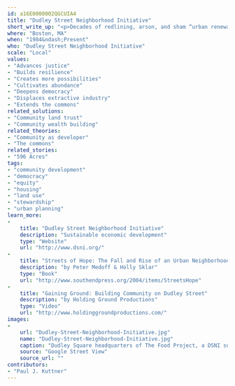 ```yaml
---
id: a16E0000002QGCUIA4
title: "Dudley Street Neighborhood Initiative"
short_write_up: "<p>Decades of redlining, arson, and sham “urban renewal” efforts in the latter half of the twentieth century left 30 percent of the land in the Dudley neighborhood of Boston vacant. In response, residents started the Dudley Street Neighborhood Initiative and launched a grassroots, community-controlled planning effort. Their Declaration of Community Rights states that residents, “have the right to participate in all planning, programs, and policies affecting our lives.” This ongoing effort has reclaimed land from absentee landlords — through a Community Land Trust with the power of eminent domain — and created hundreds of units of affordable housing, along with schools, parks, gardens, and other public spaces.</p>"
where: "Boston, MA"
when: "1984&ndash;Present"
who: "Dudley Street Neighborhood Initiative"
scale: "Local"
values:
- "Advances justice"
- "Builds resilience"
- "Creates more possibilities"
- "Cultivates abundance"
- "Deepens democracy"
- "Displaces extractive industry"
- "Extends the commons"
related_solutions:
- "Community land trust"
- "Community wealth building"
related_theories:
- "Community as developer"
- "The commons"
related_stories:
- "596 Acres"
tags:
- "community development"
- "democracy"
- "equity"
- "housing"
- "land use"
- "stewardship"
- "urban planning"
learn_more:
-
    title: "Dudley Street Neighborhood Initiative"
    description: "Sustainable economic development"
    type: "Website"
    url: "http://www.dsni.org/"
-
    title: "Streets of Hope: The Fall and Rise of an Urban Neighborhood"
    description: "by Peter Medoff & Holly Sklar"
    type: "Book"
    url: "http://www.southendpress.org/2004/items/StreetsHope"
-
    title: "Gaining Ground: Building Community on Dudley Street"
    description: "by Holding Ground Productions"
    type: "Video"
    url: "http://www.holdinggroundproductions.com/"
images:
-
    url: "Dudley-Street-Neighborhood-Initiative.jpg"
    name: "Dudley-Street-Neighborhood-Initiative.jpg"
    caption: "Dudley Square headquarters of The Food Project, a DSNI supported organization."
    source: "Google Street View"
    source_url: ""
contributors:
- "Paul J. Kuttner"
---
```

